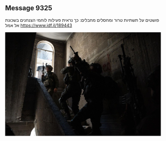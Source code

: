 ## Message 9325

פושטים על תשתיות טרור ומחסלים מחבלים:
כך נראית פעילות לוחמי הצנחנים בשכונת אל אמל
https://www.idf.il/189443

![Photo](9325/9325_photo.jpg)

